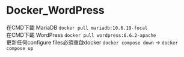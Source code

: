 # Docker_WordPress

在CMD下載 MariaDB `docker pull mariadb:10.6.19-focal` 
<br>
在CMD下載 WordPress `docker pull wordpress:6.6.2-apache`
<br>
更新任何configure files必須重啟docker `docker compose down` -> `docker compose up`
